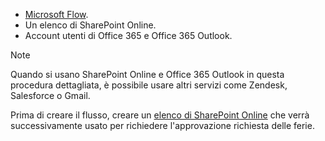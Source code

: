 * [Microsoft Flow](https://flow.microsoft.com).
* Un elenco di SharePoint Online.
* Account utenti di Office 365 e Office 365 Outlook.

> [!NOTE]
> Quando si usano SharePoint Online e Office 365 Outlook in questa procedura dettagliata, è possibile usare altri servizi come Zendesk, Salesforce o Gmail.
> 
> 

Prima di creare il flusso, creare un [elenco di SharePoint Online](https://support.office.com/article/Training-Create-and-set-up-a-list-1DDC1F5A-A908-478B-BB6D-608F34B71F94) che verrà successivamente usato per richiedere l'approvazione richiesta delle ferie.

